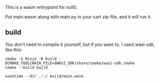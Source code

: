 This is a wasm entrypoint for null0.

Put main.wasm along with main.py in your cart zip-file, and it will run it.

## build

You don't need to compile it yourself, but if you want to, I used wasi-sdk, like this:

```
cmake -G Ninja -B build -DCMAKE_TOOLCHAIN_FILE=$WASI_SDK/share/cmake/wasi-sdk.cmake
cmake --build build

wasmtime --dir .::/ build/main.wasm
```
